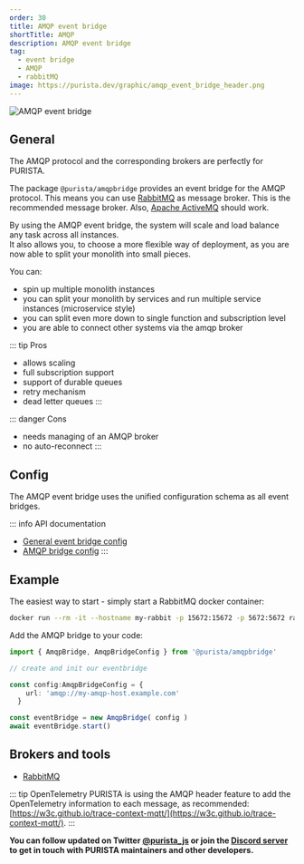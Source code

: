 ```yaml
---
order: 30
title: AMQP event bridge
shortTitle: AMQP
description: AMQP event bridge
tag:
  - event bridge
  - AMQP
  - rabbitMQ
image: https://purista.dev/graphic/amqp_event_bridge_header.png
---
```


![AMQP event bridge](/graphic/amqp_event_bridge_header.png)

## General

The AMQP protocol and the corresponding brokers are perfectly for PURISTA.

The package `@purista/amqpbridge` provides an event bridge for the AMQP protocol. This means you can use [RabbitMQ](https://www.rabbitmq.com) as message broker. This is the recommended message broker. Also, [Apache ActiveMQ](https://activemq.apache.org/) should work.

By using the AMQP event bridge, the system will scale and load balance any task across all instances.  
It also allows you, to choose a more flexible way of deployment, as you are now able to split your monolith into small pieces.

You can:

- spin up multiple monolith instances
- you can split your monolith by services and run multiple service instances (microservice style)
- you can split even more down to single function and subscription level
- you are able to connect other systems via the amqp broker

::: tip Pros

- allows scaling
- full subscription support
- support of durable queues
- retry mechanism
- dead letter queues
:::

::: danger Cons

- needs managing of an AMQP broker
- no auto-reconnect
:::

## Config

The AMQP event bridge uses the unified configuration schema as all event bridges.  

::: info API documentation

- [General event bridge config](../../api/modules/purista_core.html#eventbridgeconfig)
- [AMQP bridge config](../../api/modules/purista_amqpbridge.html#amqpbridgeconfig)
:::

## Example

The easiest way to start - simply start a RabbitMQ docker container:

```sh
docker run --rm -it --hostname my-rabbit -p 15672:15672 -p 5672:5672 rabbitmq:3-management
```

Add the AMQP bridge to your code:

```typescript
import { AmqpBridge, AmqpBridgeConfig } from '@purista/amqpbridge'

// create and init our eventbridge

const config:AmqpBridgeConfig = { 
    url: 'amqp://my-amqp-host.example.com'
  }

const eventBridge = new AmqpBridge( config )
await eventBridge.start()

```

## Brokers and tools

- [RabbitMQ](https://www.rabbitmq.com/)

::: tip OpenTelemetry
PURISTA is using the AMQP header feature to add the OpenTelemetry information to each message, as recommended:  
[https://w3c.github.io/trace-context-mqtt/](https://w3c.github.io/trace-context-mqtt/).
:::

__You can follow updated on Twitter [@purista_js](https://twitter.com/purista_js) or join the [Discord server](https://discord.gg/9feaUm3H2v) to get in touch with PURISTA maintainers and other developers.__

